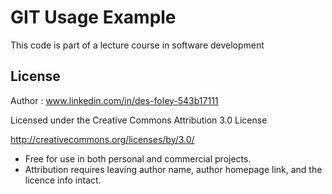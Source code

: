 # GIT Usage Example

This code is part of a lecture course in software development



## License

Author : www.linkedin.com/in/des-foley-543b17111

Licensed under the Creative Commons Attribution 3.0 License

http://creativecommons.org/licenses/by/3.0/

- Free for use in both personal and commercial projects.
- Attribution requires leaving author name, author homepage link, and the licence info intact.